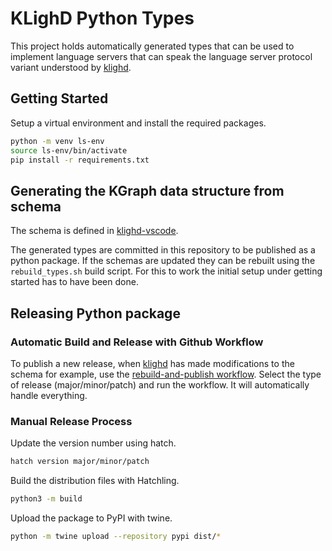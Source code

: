 # KLighD Python Types
This project holds automatically generated types that can be used to implement language servers that can speak the language server protocol variant understood by [klighd](https://github.com/kieler/klighd-vscode).

## Getting Started
Setup a virtual environment and install the required packages.
```sh
python -m venv ls-env
source ls-env/bin/activate
pip install -r requirements.txt
```

## Generating the KGraph data structure from schema
The schema is defined in [klighd-vscode](https://github.com/kieler/klighd-vscode/tree/main/schema/SKGraphSchema.json).

The generated types are committed in this repository to be published as a python package. If the schemas are updated they can be rebuilt using the `rebuild_types.sh` build script.
For this to work the initial setup under getting started has to have been done.

## Releasing Python package

### Automatic Build and Release with Github Workflow
To publish a new release, when [klighd](https://github.com/kieler/klighd-vscode) has made modifications to the schema for example, use the [rebuild-and-publish workflow](https://github.com/kieler/klighd-python-types/actions/workflows/rebuild-and-publish.yml).
Select the type of release (major/minor/patch) and run the workflow.
It will automatically handle everything.

### Manual Release Process
Update the version number using hatch.
```sh
hatch version major/minor/patch
```
Build the distribution files with Hatchling.
```sh
python3 -m build
```
Upload the package to PyPI with twine.
```sh
python -m twine upload --repository pypi dist/*
```